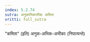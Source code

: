 ```yaml
---
index: 5.2.74
sutra: अनुकाभिकाभीकः कमिता
vritti: full_sutra
---
```


"कमिता" (इति) अनुक-अभिक-अभीकाः (निपात्यन्ते)